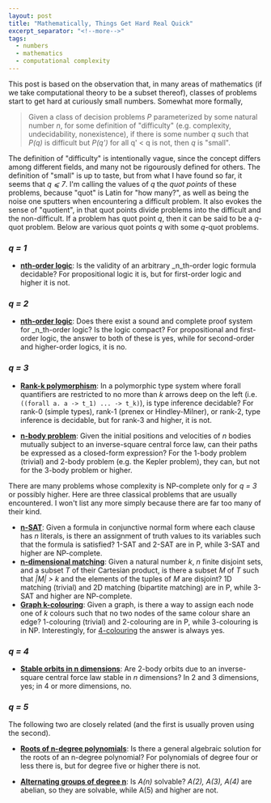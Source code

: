 ```yaml
---
layout: post
title: "Mathematically, Things Get Hard Real Quick"
excerpt_separator: "<!--more-->"
tags:
  - numbers
  - mathematics
  - computational complexity
---
```


This post is based on the observation that, in many areas of mathematics (if we take computational theory to be a subset thereof), classes of problems start to get hard at curiously small numbers. <!--more--> Somewhat more formally,

> Given a class of decision problems _P_ parameterized by some natural number _n_, for some definition of "difficulty" (e.g. complexity, undecidability, nonexistence), if there is some number _q_ such that _P(q)_ is difficult but _P(q')_ for all q' < q is not, then _q_ is "small".

The definition of "difficulty" is intentionally vague, since the concept differs among different fields, and many not be rigourously defined for others. The definition of "small" is up to taste, but from what I have found so far, it seems that _q ⩽ 7_. I'm calling the values of _q_ the _quot points_ of these problems, because "quot" is Latin for "how many?", as well as being the noise one sputters when encountering a difficult problem. It also evokes the sense of "quotient", in that quot points divide problems into the difficult and the non-difficult. If a problem has quot point _q_, then it can be said to be a _q_-quot problem. Below are various quot points _q_ with some _q_-quot problems.

### _q = 1_

* [**nth-order logic**](https://en.wikipedia.org/wiki/Higher-order_logic): Is the validity of an arbitrary _n_th-order logic formula decidable? For propositional logic it is, but for first-order logic and higher it is not.

### _q = 2_

* [**nth-order logic**](https://en.wikipedia.org/wiki/Higher-order_logic): Does there exist a sound and complete proof system for _n_th-order logic? Is the logic compact? For propositional and first-order logic, the answer to both of these is yes, while for second-order and higher-order logics, it is no.

### _q = 3_

* [**Rank-k polymorphism**](https://en.wikipedia.org/wiki/Parametric_polymorphism#Higher-ranked_polymorphism): In a polymorphic type system where forall quantifiers are restricted to no more than _k_ arrows deep on the left (i.e. `((forall a. a -> t_1) ... -> t_k)`), is type inference decidable? For rank-0 (simple types), rank-1 (prenex or Hindley-Milner), or rank-2, type inference is decidable, but for rank-3 and higher, it is not.

* [**n-body problem**](https://en.wikipedia.org/wiki/N-body_problem): Given the initial positions and velocities of _n_ bodies mutually subject to an inverse-square central force law, can their paths be expressed as a closed-form expression? For the 1-body problem (trivial) and 2-body problem (e.g. the Kepler problem), they can, but not for the 3-body problem or higher.

There are many problems whose complexity is NP-complete only for _q = 3_ or possibly higher. Here are three classical problems that are usually encountered. I won't list any more simply because there are far too many of their kind.

* [**n-SAT**](https://en.wikipedia.org/wiki/Boolean_satisfiability_problem): Given a formula in conjunctive normal form where each clause has _n_ literals, is there an assignment of truth values to its variables such that the formula is satisfied? 1-SAT and 2-SAT are in P, while 3-SAT and higher are NP-complete.
* [**n-dimensional matching**](https://en.wikipedia.org/wiki/3-dimensional_matching): Given a natural number _k_, _n_ finite disjoint sets, and a subset _T_ of their Cartesian product, is there a subset _M_ of _T_ such that _\|M\| > k_ and the elements of the tuples of _M_ are disjoint? 1D matching (trivial) and 2D matching (bipartite matching) are in P, while 3-SAT and higher are NP-complete.
* [**Graph k-colouring**](https://en.wikipedia.org/wiki/Graph_coloring): Given a graph, is there a way to assign each node one of _k_ colours such that no two nodes of the same colour share an edge? 1-colouring (trivial) and 2-colouring are in P, while 3-colouring is in NP. Interestingly, for [4-colouring](https://en.wikipedia.org/wiki/Four_color_theorem) the answer is always yes.

### _q = 4_

* [**Stable orbits in n dimensions**](https://en.wikipedia.org/wiki/Anthropic_principle#Dimensions_of_spacetime): Are 2-body orbits due to an inverse-square central force law stable in _n_ dimensions? In 2 and 3 dimensions, yes; in 4 or more dimensions, no.

### _q = 5_

The following two are closely related (and the first is usually proven using the second).

* [**Roots of n-degree polynomials**](https://en.wikipedia.org/wiki/Abel%E2%80%93Ruffini_theorem): Is there a general algebraic solution for the roots of an n-degree polynomial? For polynomials of degree four or less there is, but for degree five or higher there is not.

* [**Alternating groups of degree n**](https://en.wikipedia.org/wiki/Alternating_group): Is _A(n)_ solvable? _A(2), A(3), A(4)_ are abelian, so they are solvable, while A(5) and higher are not.